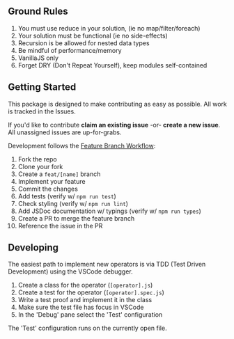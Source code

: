 ## Ground Rules

1. You must use reduce in your solution, (ie no map/filter/foreach)
2. Your solution must be functional (ie no side-effects)
3. Recursion is be allowed for nested data types
4. Be mindful of performance/memory
5. VanillaJS only
6. Forget DRY (Don't Repeat Yourself), keep modules self-contained

## Getting Started

This package is designed to make contributing as easy as possible. All work is tracked in the Issues.

If you'd like to contribute **claim an existing issue** -or- **create a new issue**. All unassigned issues are up-for-grabs.

Development follows the [Feature Branch Workflow][feature-workflow]:

1. Fork the repo
2. Clone your fork
3. Create a `feat/[name]` branch
4. Implement your feature
5. Commit the changes
6. Add tests (verify w/ `npm run test`)
7. Check styling (verify w/ `npm run lint`)
8. Add JSDoc documentation w/ typings (verify w/ `npm run types`)
9. Create a PR to merge the feature branch
10. Reference the issue in the PR

## Developing

The easiest path to implement new operators is via TDD (Test Driven Development) using the VSCode debugger.

1. Create a class for the operator (`[operator].js`)
2. Create a test for the operator (`[operator].spec.js`)
3. Write a test proof and implement it in the class
4. Make sure the test file has focus in VSCode
5. In the 'Debug' pane select the 'Test' configuration

The 'Test' configuration runs on the currently open file.  


[feature-workflow]: https://www.atlassian.com/git/tutorials/comparing-workflows/feature-branch-workflow
